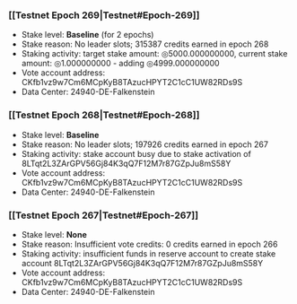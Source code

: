 ### [[Testnet Epoch 269|Testnet#Epoch-269]]
* Stake level: **Baseline** (for 2 epochs)
* Stake reason: No leader slots; 315387 credits earned in epoch 268
* Staking activity: target stake amount: ◎5000.000000000, current stake amount: ◎1.000000000 - adding ◎4999.000000000
* Vote account address: CKfb1vz9w7Cm6MCpKyB8TAzucHPYT2C1cC1UW82RDs9S
* Data Center: 24940-DE-Falkenstein
### [[Testnet Epoch 268|Testnet#Epoch-268]]
* Stake level: **Baseline**
* Stake reason: No leader slots; 197926 credits earned in epoch 267
* Staking activity: stake account busy due to stake activation of 8LTqt2L3ZArGPV56Gj84K3qQ7F12M7r87GZpJu8mS58Y
* Vote account address: CKfb1vz9w7Cm6MCpKyB8TAzucHPYT2C1cC1UW82RDs9S
* Data Center: 24940-DE-Falkenstein
### [[Testnet Epoch 267|Testnet#Epoch-267]]
* Stake level: **None**
* Stake reason: Insufficient vote credits: 0 credits earned in epoch 266
* Staking activity: insufficient funds in reserve account to create stake account 8LTqt2L3ZArGPV56Gj84K3qQ7F12M7r87GZpJu8mS58Y
* Vote account address: CKfb1vz9w7Cm6MCpKyB8TAzucHPYT2C1cC1UW82RDs9S
* Data Center: 24940-DE-Falkenstein